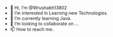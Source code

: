 - 👋 Hi, I’m @Wrushabh13802
- 👀 I’m interested in Learning new Technologies.
- 🌱 I’m currently learning Java.
- 💞️ I’m looking to collaborate on ...
- 📫 How to reach me..

<!---
Wrushabh13802/Wrushabh13802 is a ✨ special ✨ repository because its `README.md` (this file) appears on your GitHub profile.
You can click the Preview link to take a look at your changes.
--->
